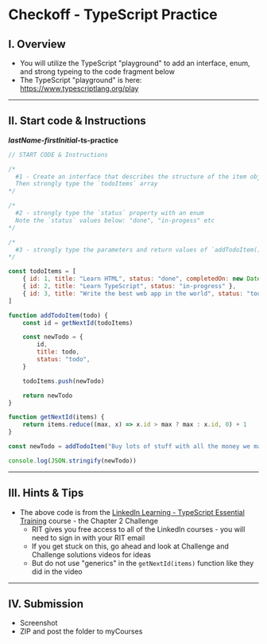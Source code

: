 # Checkoff - TypeScript Practice

## I. Overview
- You will utilize the TypeScript "playground" to add an interface, enum, and strong typeing to the code fragment below
- The TypeScript "playground" is here: https://www.typescriptlang.org/play

<hr>

## II. Start code & Instructions

***lastName*-*firstInitial*-ts-practice**

```js
// START CODE & Instructions

/*
  #1 - Create an interface that describes the structure of the item objects in the `todoItems` array
  Then strongly type the `todoItems` array
*/

/*
  #2 - strongly type the `status` property with an enum
  Note the `status` values below: "done", "in-progess" etc
*/

/*
  #3 - strongly type the parameters and return values of `addTodoItem()` and `getNextId()`
*/

const todoItems = [
    { id: 1, title: "Learn HTML", status: "done", completedOn: new Date("2021-09-11") },
    { id: 2, title: "Learn TypeScript", status: "in-progress" },
    { id: 3, title: "Write the best web app in the world", status: "todo" },
]

function addTodoItem(todo) {
    const id = getNextId(todoItems)

    const newTodo = {
        id,
        title: todo,
        status: "todo",
    }

    todoItems.push(newTodo)

    return newTodo
}

function getNextId(items) {
    return items.reduce((max, x) => x.id > max ? max : x.id, 0) + 1
}

const newTodo = addTodoItem("Buy lots of stuff with all the money we make from the app")

console.log(JSON.stringify(newTodo))
```

<hr>

## III. Hints & Tips
- The above code is from the [LinkedIn Learning - TypeScript Essential Training](https://www.linkedin.com/learning/typescript-essential-training-14687057) course - the Chapter 2 Challenge
  - RIT gives you free access to all of the LinkedIn courses - you will need to sign in with your RIT email
  - If you get stuck on this, go ahead and look at Challenge and Challenge solutions videos for ideas
  - But do not use "generics" in the `getNextId(items)` function like they did in the video

<hr>

## IV. Submission

- Screenshot
- ZIP and post the folder to myCourses

